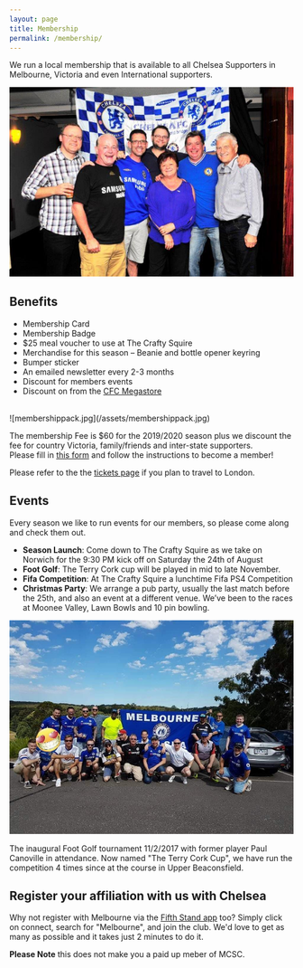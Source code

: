 ```yaml
---
layout: page
title: Membership
permalink: /membership/
---
```

We run a local membership that is available to all Chelsea Supporters in Melbourne, Victoria and even International supporters.

![membership](/assets/membership1.jpg)

## Benefits
- Membership Card
- Membership Badge
- $25 meal voucher to use at The Crafty Squire
- Merchandise for this season – Beanie and bottle opener keyring
- Bumper sticker
- An emailed newsletter every 2-3 months
- Discount for members events
- Discount on from the [CFC Megastore](https://www.chelseamegastore.com)

<br>
![membershippack.jpg](/assets/membershippack.jpg)
<br>

The membership Fee is $60 for the 2019/2020 season plus we discount the fee for country Victoria, family/friends and inter-state supporters.  
Please fill in [this form](/assets/forms/201920Membershipform.docx) and follow the instructions to become a member!

Please refer to the the [tickets page](https://www.melbournechelsea.com.au/tickets/) if you plan to travel to London.


## Events
Every season we like to run events for our members, so please come along and check them out.

- **Season Launch**: Come down to The Crafty Squire as we take on Norwich for the 9:30 PM kick off on Saturday the 24th of August
- **Foot Golf**: The Terry Cork cup will be played in mid to late November.
- **Fifa Competition**: At The Crafty Squire a lunchtime Fifa PS4 Competition
- **Christmas Party**: We arrange a pub party, usually the last match before the 25th, and also an event at a different venue. We’ve been to the races at Moonee Valley, Lawn Bowls and 10 pin bowling.

![terrycorkcup](/assets/membershipcomp.jpg)

The inaugural Foot Golf tournament 11/2/2017 with former player Paul Canoville in attendance. Now named "The Terry Cork Cup", we have run the competition 4 times since at the course in Upper Beaconsfield.


## Register your affiliation with us with Chelsea
Why not register with Melbourne via the [Fifth Stand app](https://apps.apple.com/au/app/chelsea-fc-the-5th-stand/id1353142218) too? Simply click on connect, search for "Melbourne", and join the club. We'd love to get as many as possible and it takes just 2 minutes to do it.

**Please Note** this does not make you a paid up meber of MCSC.
